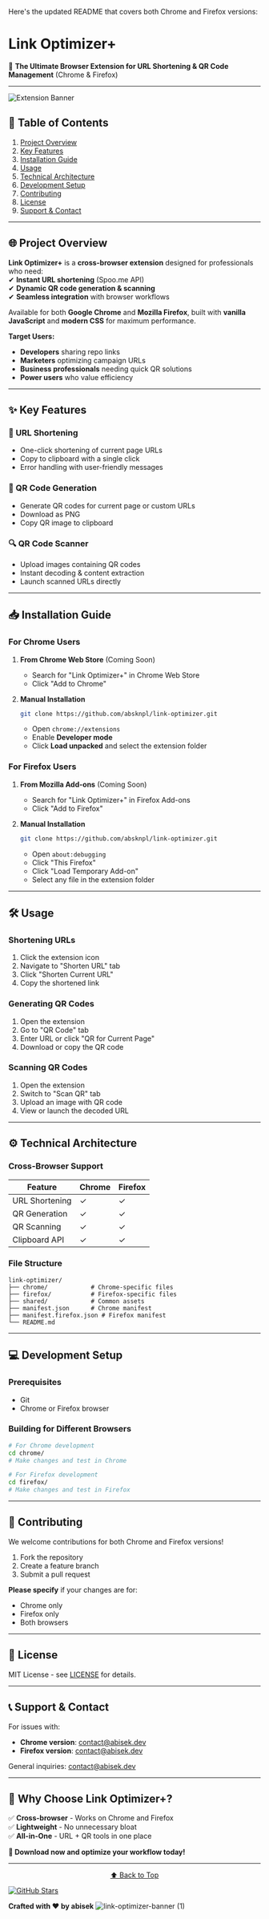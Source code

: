 Here's the updated README that covers both Chrome and Firefox versions:

# **Link Optimizer+**

🚀 **The Ultimate Browser Extension for URL Shortening & QR Code Management** (Chrome & Firefox)

---

![Extension Banner](https://github.com/user-attachments/assets/75e05d76-8334-4eb7-bf29-d97d14df557f)

## **📌 Table of Contents**

1. [Project Overview](#-project-overview)
2. [Key Features](#-key-features)
3. [Installation Guide](#-installation-guide)
4. [Usage](#-usage)
5. [Technical Architecture](#-technical-architecture)
6. [Development Setup](#-development-setup)
7. [Contributing](#-contributing)
8. [License](#-license)
9. [Support & Contact](#-support--contact)

---

## **🌐 Project Overview**

**Link Optimizer+** is a **cross-browser extension** designed for professionals who need:  
✔ **Instant URL shortening** (Spoo.me API)  
✔ **Dynamic QR code generation & scanning**  
✔ **Seamless integration** with browser workflows

Available for both **Google Chrome** and **Mozilla Firefox**, built with **vanilla JavaScript** and **modern CSS** for maximum performance.

**Target Users:**

- **Developers** sharing repo links
- **Marketers** optimizing campaign URLs
- **Business professionals** needing quick QR solutions
- **Power users** who value efficiency

---

## **✨ Key Features**

### **🔗 URL Shortening**

- One-click shortening of current page URLs
- Copy to clipboard with a single click
- Error handling with user-friendly messages

### **📲 QR Code Generation**

- Generate QR codes for current page or custom URLs
- Download as PNG
- Copy QR image to clipboard

### **🔍 QR Code Scanner**

- Upload images containing QR codes
- Instant decoding & content extraction
- Launch scanned URLs directly

---

## **📥 Installation Guide**

### **For Chrome Users**

1. **From Chrome Web Store** (Coming Soon)

   - Search for "Link Optimizer+" in Chrome Web Store
   - Click "Add to Chrome"

2. **Manual Installation**
   ```bash
   git clone https://github.com/absknpl/link-optimizer.git
   ```
   - Open `chrome://extensions`
   - Enable **Developer mode**
   - Click **Load unpacked** and select the extension folder

### **For Firefox Users**

1. **From Mozilla Add-ons** (Coming Soon)

   - Search for "Link Optimizer+" in Firefox Add-ons
   - Click "Add to Firefox"

2. **Manual Installation**
   ```bash
   git clone https://github.com/absknpl/link-optimizer.git
   ```
   - Open `about:debugging`
   - Click "This Firefox"
   - Click "Load Temporary Add-on"
   - Select any file in the extension folder

---

## **🛠 Usage**

### **Shortening URLs**

1. Click the extension icon
2. Navigate to "Shorten URL" tab
3. Click "Shorten Current URL"
4. Copy the shortened link

### **Generating QR Codes**

1. Open the extension
2. Go to "QR Code" tab
3. Enter URL or click "QR for Current Page"
4. Download or copy the QR code

### **Scanning QR Codes**

1. Open the extension
2. Switch to "Scan QR" tab
3. Upload an image with QR code
4. View or launch the decoded URL

---

## **⚙ Technical Architecture**

### **Cross-Browser Support**

| Feature        | Chrome | Firefox |
| -------------- | ------ | ------- |
| URL Shortening | ✓      | ✓       |
| QR Generation  | ✓      | ✓       |
| QR Scanning    | ✓      | ✓       |
| Clipboard API  | ✓      | ✓       |

### **File Structure**

```
link-optimizer/
├── chrome/            # Chrome-specific files
├── firefox/           # Firefox-specific files
├── shared/            # Common assets
├── manifest.json      # Chrome manifest
├── manifest.firefox.json # Firefox manifest
└── README.md
```

---

## **💻 Development Setup**

### **Prerequisites**

- Git
- Chrome or Firefox browser

### **Building for Different Browsers**

```bash
# For Chrome development
cd chrome/
# Make changes and test in Chrome

# For Firefox development
cd firefox/
# Make changes and test in Firefox
```

---

## **🤝 Contributing**

We welcome contributions for both Chrome and Firefox versions!

1. Fork the repository
2. Create a feature branch
3. Submit a pull request

**Please specify** if your changes are for:

- Chrome only
- Firefox only
- Both browsers

---

## **📜 License**

MIT License - see [LICENSE](LICENSE) for details.

---

## **📞 Support & Contact**

For issues with:

- **Chrome version**: contact@abisek.dev
- **Firefox version**: contact@abisek.dev

General inquiries: contact@abisek.dev

---

## **🌟 Why Choose Link Optimizer+?**

✅ **Cross-browser** - Works on Chrome and Firefox  
✅ **Lightweight** - No unnecessary bloat  
✅ **All-in-One** - URL + QR tools in one place

**🚀 Download now and optimize your workflow today!**

---

<div align="center">
  <a href="#-link-optimizer">⬆️ Back to Top</a>
</div>

[![GitHub Stars](https://img.shields.io/github/stars/absknpl/link-optimizer?style=social)](https://github.com/absknpl/link-optimizer)

**Crafted with ❤️ by abisek**
![link-optimizer-banner (1)](https://github.com/user-attachments/assets/74b5d3a3-8407-4505-b79d-716ae8be53d1)
